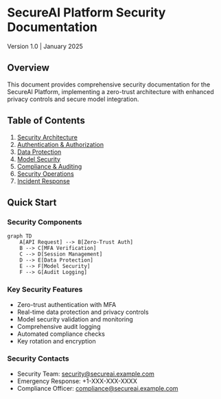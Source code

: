 # SecureAI Platform Security Documentation
Version 1.0 | January 2025

## Overview

This document provides comprehensive security documentation for the SecureAI Platform, implementing a zero-trust architecture with enhanced privacy controls and secure model integration.

## Table of Contents

1. [Security Architecture](./architecture.md)
2. [Authentication & Authorization](./auth.md)
3. [Data Protection](./data-protection.md)
4. [Model Security](./model-security.md)
5. [Compliance & Auditing](./compliance.md)
6. [Security Operations](./operations.md)
7. [Incident Response](./incident-response.md)

## Quick Start

### Security Components

```mermaid
graph TD
    A[API Request] --> B[Zero-Trust Auth]
    B --> C[MFA Verification]
    C --> D[Session Management]
    D --> E[Data Protection]
    E --> F[Model Security]
    F --> G[Audit Logging]
```

### Key Security Features

- Zero-trust authentication with MFA
- Real-time data protection and privacy controls
- Model security validation and monitoring
- Comprehensive audit logging
- Automated compliance checks
- Key rotation and encryption

### Security Contacts

- Security Team: security@secureai.example.com
- Emergency Response: +1-XXX-XXX-XXXX
- Compliance Officer: compliance@secureai.example.com 